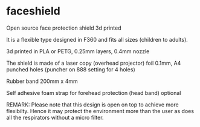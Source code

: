 # faceshield
Open source face protection shield 3d printed

It is a flexible type designed in F360 and fits all sizes (children to adults). 

3d printed in PLA or PETG, 0.25mm layers, 0.4mm nozzle 

The shield is made of a laser copy (overhead projector) foil 0.1mm, A4 punched holes (puncher on 888 setting for 4 holes)

Rubber band 200mm x 4mm

Self adhesive foam strap for forehead protection (head band) optional

REMARK: Please note that this design is open on top to achieve more flexibilty. Hence it may protect the environment more than the user as does all the respirators without a micro filter.
